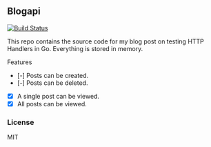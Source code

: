 ## Blogapi

[![Build Status](https://img.shields.io/travis/adelowo/blogapi/master.svg?style=flat-square)](https://travis-ci.org/adelowo/blogapi.svg?branch=master)

This repo contains the source code for my blog post on testing HTTP Handlers in Go. Everything is stored in memory.

Features 

- [-] Posts can be created.
- [-] Posts can be deleted.
- [x] A single post can be viewed.
- [x] All posts can be viewed.

### License
MIT